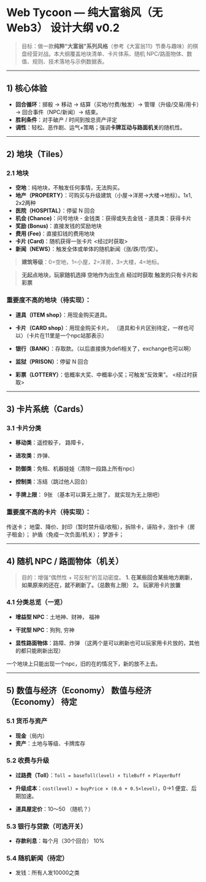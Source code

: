# Web Tycoon — 纯大富翁风（无 Web3） 设计大纲 v0.2

> 目标：做一款**纯粹“大富翁”系列风格**（参考《大富翁11》节奏与趣味）的棋盘经营对战。本大纲覆盖地块清单、卡片体系、随机 NPC/路面物体、数值、规则、技术落地与示例数据表。

---

## 1) 核心体验

* **回合循环**：掷骰 → 移动 → 结算（买地/付费/触发）→ 管理（升级/交易/用卡）→ 回合事件（NPC/新闻）→ 结束。
* **胜利条件**：对手破产 / 时间到按总资产评定
* **调性**：轻松、恶作剧、运气+策略；强调**卡牌互动与路面机关**的随机性。

---

## 2) 地块（Tiles）

### 2.1 地块
* **空地**：纯地块，不触发任何事情，无法购买。
* **地产（PROPERTY）**：可购买与升级建筑（小屋→洋房→大楼→地标）。1x1, 2x2两种
* **医院（HOSPITAL）**：停留 N 回合
* **机会 (Chance)**：问号地块 - 金钱类：获得或失去金钱 - 道具类：获得卡片
* **奖励 (Bonus)**：直接发钱的奖励地块
* **费用 (Fee)**：直接扣钱的费用地块
* **卡片 (Card)**：随机获得一张卡片 <经过时获取>
* **新闻（NEWS）**：触发全体或单体的随机新闻（涨/跌/罚/奖）。                   
                        

> **建筑等级**：0=空地，1=小屋，2=洋房，3=大楼，4=地标。

> **无起点地块，玩家随机选择 空地作为出生点**
> **经过时获取 触发的只有卡片和彩票** 

### 重要度不高的地块（待实现）：
* **道具（ITEM shop）**：用现金购买道具。
* **卡片（CARD shop）**：用现金购买卡片。 （道具和卡片区别待定，一样也可以）（卡片在11里是一个npc站那表示）
* **银行（BANK）**：存取款。（以后直接换为defi相关了，exchange也可以啊）

* **监狱（PRISON）**：停留 N 回合
* **彩票（LOTTERY）**：低概率大奖、中概率小奖；可触发“反效果”。 <经过时获取>
---

## 3) 卡片系统（Cards）

### 3.1 卡片分类

* **移动类**：遥控骰子， 路障卡， 
* **进攻类**：炸弹、
* **防御类**：免租、机器娃娃（清除一段路上所有npc）
* **控制类**：冻结（跳过他人回合）


* **手牌上限**： 9张 （基本可以算无上限了， 就实现为无上限吧）

### 重要度不高的卡片（待实现）：
传送卡； 
地雷、降价、封印（暂时禁升级/收租），拆除卡，诬陷卡，涨价卡（房子租金）； 
护盾（免疫一次负面/机关）；
梦游卡；


---

## 4) 随机 NPC / 路面物体（机关）

> 目的：增强“偶然性 + 可反制”的互动密度。
**1. 在某些回合某些地方刷新，如果原来的还在，就不刷新了。（总数有上限） 2。 玩家用卡片放置**

### 4.1 分类总览（一览）

* **增益型 NPC**：土地神、财神， 福神
* **干扰型 NPC**：狗狗, 穷神

* **显性路面物体**：路障、炸弹 （这两个是可以刷新也可以玩家用卡片放的，其他的都只能刷新出现）

一个地块上只能出现一个npc，旧的在的情况下，新的放不上去。


---

## 5) 数值与经济（Economy） 数值与经济（Economy） 待定

### 5.1 货币与资产

* **现金**（局内）
* **资产**：土地与等级、卡牌库存

### 5.2 收费与升级

* **过路费（Toll）**：`Toll = baseToll(level) × TileBuff × PlayerBuff`
* **升级成本**：`cost(level) = buyPrice × (0.6 + 0.5×level)`，0→1 便宜、后期加速。

* **道具屋定价**：10～50 （随机？）

### 5.3 银行与贷款（可选开关）

* **存款利息**：每个月（30个回合） 10%


### 5.4 随机新闻（待定）

* 发钱：所有人发10000之类

